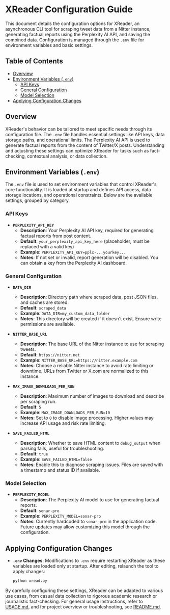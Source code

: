 # XReader Configuration Guide

This document details the configuration options for XReader, an asynchronous CLI tool for scraping tweet data from a Nitter instance, generating factual reports using the Perplexity AI API, and saving the combined data. Configuration is managed through the `.env` file for environment variables and basic settings.

## Table of Contents

- [Overview](#overview)
- [Environment Variables (`.env`)](#environment-variables-env)
  - [API Keys](#api-keys)
  - [General Configuration](#general-configuration)
  - [Model Selection](#model-selection)
- [Applying Configuration Changes](#applying-configuration-changes)

## Overview

XReader's behavior can be tailored to meet specific needs through its configuration file. The `.env` file handles essential settings like API keys, data storage paths, and operational limits. The Perplexity AI API is used to generate factual reports from the content of Twitter/X posts. Understanding and adjusting these settings can optimize XReader for tasks such as fact-checking, contextual analysis, or data collection.

## Environment Variables (`.env`)

The `.env` file is used to set environment variables that control XReader's core functionality. It is loaded at startup and defines API access, data storage locations, and operational constraints. Below are the available settings, grouped by category.

### API Keys

- **`PERPLEXITY_API_KEY`**
  - **Description**: Your Perplexity AI API key, required for generating factual reports from post content.
  - **Default**: `your_perplexity_api_key_here` (placeholder, must be replaced with a valid key)
  - **Example**: `PERPLEXITY_API_KEY=pplx-...yourkey...`
  - **Notes**: If not set or invalid, report generation will be disabled. You can obtain a key from the Perplexity AI dashboard.


### General Configuration

- **`DATA_DIR`**
  - **Description**: Directory path where scraped data, post JSON files, and caches are stored.
  - **Default**: `scraped_data`
  - **Example**: `DATA_DIR=my_custom_data_folder`
  - **Notes**: This directory will be created if it doesn't exist. Ensure write permissions are available.

- **`NITTER_BASE_URL`**
  - **Description**: The base URL of the Nitter instance to use for scraping tweets.
  - **Default**: `https://nitter.net`
  - **Example**: `NITTER_BASE_URL=https://nitter.example.com`
  - **Notes**: Choose a reliable Nitter instance to avoid rate limiting or downtime. URLs from Twitter or X.com are normalized to this instance.

- **`MAX_IMAGE_DOWNLOADS_PER_RUN`**
  - **Description**: Maximum number of images to download and describe per scraping run.
  - **Default**: `5`
  - **Example**: `MAX_IMAGE_DOWNLOADS_PER_RUN=10`
  - **Notes**: Set to `0` to disable image processing. Higher values may increase API usage and risk rate limiting.

- **`SAVE_FAILED_HTML`**
  - **Description**: Whether to save HTML content to `debug_output` when parsing fails, useful for troubleshooting.
  - **Default**: `true`
  - **Example**: `SAVE_FAILED_HTML=false`
  - **Notes**: Enable this to diagnose scraping issues. Files are saved with a timestamp and status ID if available.

### Model Selection

- **`PERPLEXITY_MODEL`**
  - **Description**: The Perplexity AI model to use for generating factual reports.
  - **Default**: `sonar-pro`
  - **Example**: `PERPLEXITY_MODEL=sonar-pro`
  - **Notes**: Currently hardcoded to `sonar-pro` in the application code. Future updates may allow customizing this model through the configuration.


## Applying Configuration Changes

- **`.env` Changes**: Modifications to `.env` require restarting XReader as these variables are loaded only at startup. After editing, relaunch the tool to apply changes:
  ```bash
  python xread.py
  ```

By carefully configuring these settings, XReader can be adapted to various use cases, from casual data collection to rigorous academic research or journalistic fact-checking. For general usage instructions, refer to [USAGE.md](USAGE.md), and for project overview or troubleshooting, see [README.md](README.md).
